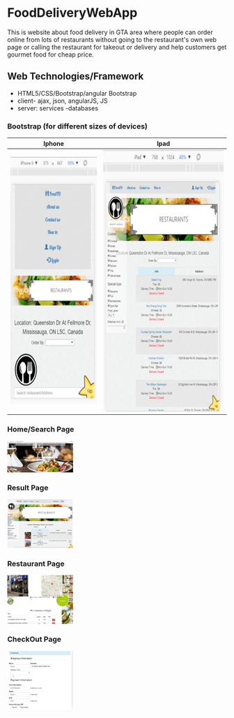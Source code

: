 # FoodDeliveryWebApp

This is website about food delivery in GTA area where people can order online from lots of restaurants without going to the restaurant's own web page or calling the restaurant for takeout or delivery and help customers get gourmet food for cheap price.

## Web Technologies/Framework

* HTML5/CSS/Bootstrap/angular Bootstrap
* client- ajax, json, angularJS, JS
* server: services -databases

### Bootstrap (for different sizes of devices)

|  Iphone  | Ipad  |
| ------------- | ------------- |
| <img src="https://github.com/wing9413/FoodDeliveryWebApp_Files/blob/master/Pictures/IphoneSize.jpg" alt="alt text" width="275" height="567">  | <img src="https://github.com/wing9413/FoodDeliveryWebApp_Files/blob/master/Pictures/IpadSize.jpg" alt="alt text" width="400" height="600">   |




### Home/Search Page

<img src="https://github.com/wing9413/FoodDeliveryWebApp_Files/blob/master/Pictures/homepage.jpg" alt="alt text" width="30%" height="30%">

### Result Page

<img src="https://github.com/wing9413/FoodDeliveryWebApp_Files/blob/master/Pictures/resultPage.jpg" alt="alt text" width="30%" height="30%">

### Restaurant Page

<img src="https://github.com/wing9413/FoodDeliveryWebApp_Files/blob/master/Pictures/restaurant.jpg" alt="alt text" width="30%" height="30%">


### CheckOut Page

<img src="https://github.com/wing9413/FoodDeliveryWebApp_Files/blob/master/Pictures/checkOut.jpg" alt="alt text" width="30%" height="30%">
